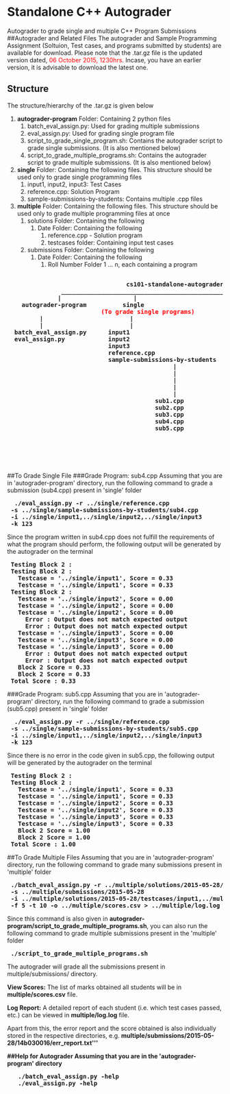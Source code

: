 # Standalone C++ Autograder
Autograder to grade single and multiple C++ Program Submissions
##Autograder and Related Files
The autograder and Sample Programming Assignment (Soltuion, Test cases, and programs submitted by students) are available for download. Please note that the .tar.gz file is the updated version dated, <font color="red">06 October 2015, 1230hrs</font>. Incase, you have an earlier version, it is advisable to download the latest one.


## Structure
The structure/hierarchy of the .tar.gz is given below

<ol>
<li> <b>autograder-program</b> Folder: Containing 2 python files 
<ol>
<li> batch_eval_assign.py: Used for grading multiple submissions
<li> eval_assign.py: Used for grading single program file
<li> script_to_grade_single_program.sh: Contains the autograder script to grade single submissions. (It is also mentioned below)
<li> script_to_grade_multiple_programs.sh: Contains the autograder script to grade multiple submissions. (It is also mentioned below)
</ol>
<li> <b>single</b> Folder: Containing the following files. This structure should be used only to grade single programming files
<ol>
<li> input1, input2, input3: Test Cases
<li> reference.cpp: Solution Program
<li> sample-submissions-by-students: Contains multiple .cpp files
</ol>
<li> <b>multiple</b> Folder: Containing the following files. This structure should be used only to grade multiple programming files at once
<ol>
<li>solutions Folder: Containing the following
<ol>
<li>Date Folder: Containing the following
<ol>
<li>reference.cpp - Solution program
<li>testcases folder: Containing input test cases
</ol>
</ol>
<li>submissions Folder: Containing the following
<ol>
<li>Date Folder: Containing the following
<ol>
<li>Roll Number Folder 1 ... n, each containing a program
</ol>
</ol>
</ol>
</ol>
</ol>

<pre>
<b>
                                 cs101-standalone-autograder-2015-10-06
               ___________________________________________________|___________________________________
              |                    |                                                                  | 
    autograder-program          single                                                           multiple 
                          <font color="red">(To grade single programs)                          (To grade multiple programs - batch) </font>                 
         |                        |                                                _______________|___________                                 
         |                        |                                               |                           |
  batch_eval_assign.py      input1                                            solutions                  submissions      
  eval_assign.py            input2                                                |                           |
                            input3                                           2015-05-28                 2015-05-28
                            reference.cpp                          _______________|                 __________|____________
                            sample-submissions-by-students        |               |                |          |            |
                                              |                   |               |                |          |            |
                                              |                   |               |                |          |            |
                                              |             reference.cpp      testcases         RollNo1    RollNo2  ...  RollNo_n  
                                              |                                   |                |           |            |
                                              |                                   |                |           |            |
                                         sub1.cpp                                 |                |           |            |
                                         sub2.cpp                                 |                |           |            |
                                         sub3.cpp                                 |            sub1.cpp    sub2.cpp   ...  sub_n.cpp
                                         sub4.cpp                                 |   
                                         sub5.cpp                              input1
                                                                               input2
                                                                               input3

</b>

</pre>


##To Grade Single File
###Grade Program: sub4.cpp
Assuming that you are in 'autograder-program' directory, run the following command to grade a submission (sub4.cpp) present in 'single' folder
<pre><b>  ./eval_assign.py -r ../single/reference.cpp 
 -s ../single/sample-submissions-by-students/sub4.cpp 
 -i ../single/input1,../single/input2,../single/input3 
 -k 123
</b></pre>
Since the program written in sub4.cpp does not fulfill the requirements of what the program should perform, the following output will be generated by the autograder on the terminal
<pre><b> Testing Block 2 :
 Testing Block 2 :
   Testcase = '../single/input1', Score = 0.33
   Testcase = '../single/input1', Score = 0.33
 Testing Block 2 :
   Testcase = '../single/input2', Score = 0.00
   Testcase = '../single/input2', Score = 0.00
   Testcase = '../single/input2', Score = 0.00
     Error : Output does not match expected output
     Error : Output does not match expected output
   Testcase = '../single/input3', Score = 0.00
   Testcase = '../single/input3', Score = 0.00
   Testcase = '../single/input3', Score = 0.00
     Error : Output does not match expected output
     Error : Output does not match expected output
   Block 2 Score = 0.33
   Block 2 Score = 0.33
 Total Score : 0.33
</b></pre>

###Grade Program: sub5.cpp
Assuming that you are in 'autograder-program' directory, run the following command to grade a submission (sub5.cpp) present in 'single' folder
<pre><b>  ./eval_assign.py -r ../single/reference.cpp 
 -s ../single/sample-submissions-by-students/sub5.cpp 
 -i ../single/input1,../single/input2,../single/input3 
 -k 123
</b></pre>
Since there is no error in the code given in sub5.cpp, the following output will be generated by the autograder on the terminal 

<pre><b> Testing Block 2 :
 Testing Block 2 :
   Testcase = '../single/input1', Score = 0.33
   Testcase = '../single/input1', Score = 0.33
   Testcase = '../single/input2', Score = 0.33
   Testcase = '../single/input2', Score = 0.33
   Testcase = '../single/input3', Score = 0.33
   Testcase = '../single/input3', Score = 0.33
   Block 2 Score = 1.00
   Block 2 Score = 1.00
 Total Score : 1.00
</b></pre>

##To Grade Multiple Files
Assuming that you are in 'autograder-program' directory, run the following command to grade many submissions present in 'multiple' folder
<pre><b> ./batch_eval_assign.py -r ../multiple/solutions/2015-05-28/reference.cpp
 -s ../multiple/submissions/2015-05-28
 -i ../multiple/solutions/2015-05-28/testcases/input1,../multiple/solutions/2015-05-28/testcases/input2,../multiple/solutions/2015-05-28/testcases/input3
 -f 5 -t 10 -o ../multiple/scores.csv > ../multiple/log.log
</b></pre>
Since this command is also given in <b>autograder-program/script_to_grade_multiple_programs.sh</b>, you can also run the following command to grade multiple submissions present in the 'multiple' folder
<pre><b> ./script_to_grade_multiple_programs.sh
</b></pre>
The autograder will grade all the submissions present in multiple/submissions/ directory. 

<b>View Scores:</b> The list of marks obtained all students will be in <b>multiple/scores.csv</b> file. 

<b>Log Report:</b> A detailed report of each student (i.e. which test cases passed, etc.) can be viewed in <b>multiple/log.log</b> file.

Apart from this, the error report and the score obtained is also individually stored in the respective directories, e.g. <b>multiple/submissions/2015-05-28/14b030016/err_report.txt'''

##Help for Autograder
Assuming that you are in the 'autograder-program' directory
<pre><b>   ./batch_eval_assign.py -help
   ./eval_assign.py -help
</b></pre>
